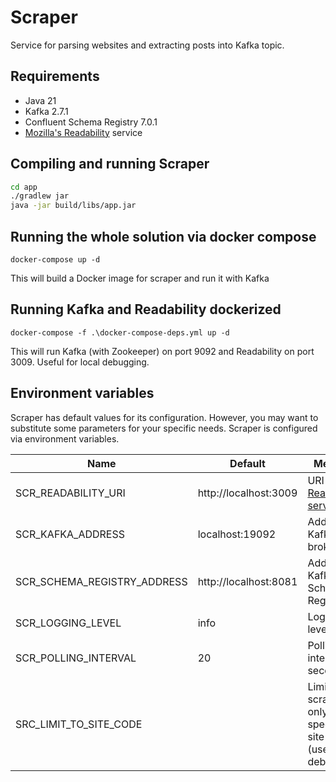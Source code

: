 # Scraper

Service for parsing websites and extracting posts into Kafka topic.

## Requirements

* Java 21
* Kafka 2.7.1
* Confluent Schema Registry 7.0.1
* [Mozilla's Readability](https://github.com/phpdocker-io/readability-js-server) service

## Compiling and running Scraper

```bash
cd app
./gradlew jar
java -jar build/libs/app.jar
```

## Running the whole solution via docker compose

`docker-compose up -d`

This will build a Docker image for scraper and run it with Kafka

## Running Kafka and Readability dockerized

`docker-compose -f .\docker-compose-deps.yml up -d`

This will run Kafka (with Zookeeper) on port 9092 and Readability on port 3009. Useful for local debugging.

## Environment variables

Scraper has default values for its configuration. However, you may want to substitute some parameters for your specific
needs. Scraper is configured via environment variables.

| Name                        | Default               | Meaning                                                                             | 
|-----------------------------|-----------------------|-------------------------------------------------------------------------------------|
| SCR_READABILITY_URI         | http://localhost:3009 | URI of [Readability service](https://github.com/phpdocker-io/readability-js-server) |
| SCR_KAFKA_ADDRESS           | localhost:19092       | Address of Kafka broker                                                             |
| SCR_SCHEMA_REGISTRY_ADDRESS | http://localhost:8081 | Address of Kafka Schema Registry                                                    |
| SCR_LOGGING_LEVEL           | info                  | Logging level                                                                       |
| SCR_POLLING_INTERVAL        | 20                    | Polling interval seconds                                                            |
| SRC_LIMIT_TO_SITE_CODE      |                       | Limit scraping to only specific site code (useful for debugging)                    |